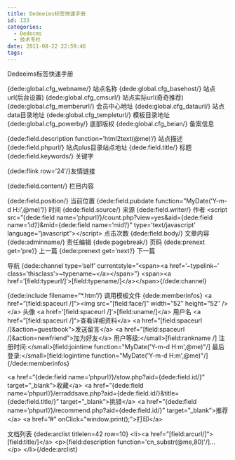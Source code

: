 ```yaml
---
title: Dedeeims标签快速手册
id: 133
categories:
  - Dedecms
  - 技术专栏
date: 2011-08-22 22:59:46
tags:
---
```


<div id="blog_text">

Dedeeims标签快速手册

{dede:global.cfg_webname/} 站点名称
{dede:global.cfg_basehost/} 站点url(后台设置)
{dede:global.cfg_cmsurl/} 站点实际url(奇奇推荐)
{dede:global.cfg_memberurl/} 会员中心地址
{dede:global.cfg_dataurl/} 站点data目录地址
{dede:global.cfg_templeturl/} 模板目录地址
{dede:global.cfg_powerby/} 底部版权
{dede:global.cfg_beian/} 备案信息

{dede:field.description function=’html2text(@me)’/} 站点描述
{dede:field.phpurl/} 站点plus目录站点地址
{dede:field.title/} 标题
{dede:field.keywords/} 关键字

{dede:flink row=’24′/}友情链接

{dede:field.content/} 栏目内容

{dede:field.position/} 当前位置
{dede:field.pubdate function=”MyDate(’Y-m-d H:i’,@me)”/} 时间
{dede:field.source/} 来源
{dede:field.writer/} 作者
&lt;script src=”{dede:field name=’phpurl’/}/count.php?view=yes&amp;aid={dede:field name=’id’/}&amp;mid={dede:field name=’mid’/}” type=’text/javascript’ language=”javascript”&gt;&lt;/script&gt; 点击次数
{dede:field.body/} 文章内容
{dede:adminname/} 责任编辑
{dede:pagebreak/} 页码
{dede:prenext get=’pre’/} 上一篇
{dede:prenext get=’next’/} 下一篇

导航
{dede:channel type=’self’ currentstyle=”&lt;span&gt;&lt;a href=’~typelink~’ class=’thisclass’&gt;~typename~&lt;/a&gt;&lt;/span&gt;”}
&lt;span&gt;&lt;a href=’[field:typeurl/]‘&gt;[field:typename/]&lt;/a&gt;&lt;/span&gt;{/dede:channel}

{dede:include filename=”*.htm”/} 调用模板文件
{dede:memberinfos}
&lt;a href=”[field:spaceurl /]“&gt;&lt;img src=”[field:face/]” width=”52″ height=”52″ /&gt;&lt;/a&gt; 头像
&lt;a href=’[field:spaceurl /]‘&gt;[field:uname/]&lt;/a&gt; 用户名
&lt;a href=”[field:spaceurl /]“&gt;查看详细资料&lt;/a&gt;
&lt;a href=”[field:spaceurl /]&amp;action=guestbook”&gt;发送留言&lt;/a&gt;
&lt;a href=”[field:spaceurl /]&amp;action=newfriend”&gt;加为好友&lt;/a&gt;
用户等级:&lt;/small&gt;[field:rankname /]
注册时间:&lt;/small&gt;[field:jointime function="MyDate('Y-m-d H:m',@me)"/]
最后登录:&lt;/small&gt;[field:logintime function="MyDate('Y-m-d H:m',@me)"/]
{/dede:memberinfos}

&lt;a href=”{dede:field name=’phpurl’/}/stow.php?aid={dede:field.id/}” target=”_blank”&gt;收藏&lt;/a&gt;
&lt;a href=”{dede:field name=’phpurl’/}/erraddsave.php?aid={dede:field.id/}&amp;title={dede:field.title/}” target=”_blank”&gt;挑错&lt;/a&gt;
&lt;a href=”{dede:field name=’phpurl’/}/recommend.php?aid={dede:field.id/}” target=”_blank”&gt;推荐&lt;/a&gt;
&lt;a href=”#” onClick=”window.print();”&gt;打印&lt;/a&gt;

文档列表
{dede:arclist titlelen=42 row=10}
&lt;li&gt;&lt;a href=”[field:arcurl/]“&gt;[field:title/]&lt;/a&gt;
&lt;p&gt;[field:description function='cn_substr(@me,80)'/]…&lt;/p&gt;
&lt;/li&gt;{/dede:arclist}

</div>